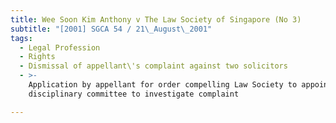 ```yaml
---
title: Wee Soon Kim Anthony v The Law Society of Singapore (No 3)
subtitle: "[2001] SGCA 54 / 21\_August\_2001"
tags:
  - Legal Profession
  - Rights
  - Dismissal of appellant\'s complaint against two solicitors
  - >-
    Application by appellant for order compelling Law Society to appoint
    disciplinary committee to investigate complaint

---
```



